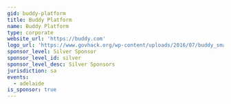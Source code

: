 ```yaml
---
gid: buddy-platform
title: Buddy Platform
name: Buddy Platform
type: corporate
website_url: 'https://buddy.com'
logo_url: 'https://www.govhack.org/wp-content/uploads/2016/07/buddy_small.png'
sponsor_level: Silver Sponsor
sponsor_level_id: silver
sponsor_level_desc: Silver Sponsors
jurisdiction: sa
events:
  - adelaide
is_sponsor: true
---
```


